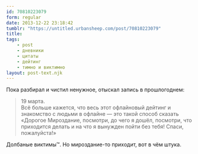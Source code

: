 ```yaml
---
id: 70810223079
form: regular
date: 2013-12-22 23:18:42
tumblr: "https://untitled.urbansheep.com/post/70810223079"
title:
tags:
    - post
    - дневники
    - цитаты
    - дейтинг
    - тимно и виктимно
layout: post-text.njk
---
```


<p>Пока разбирал и чистил ненужное, отыскал запись в прошлогоднем:</p>

<blockquote>
<p>19 марта.<br/>Всё больше кажется, что весь этот офлайновый дейтинг и знакомство с людьми в офлайне — это такой способ сказать «Дорогое Мироздание, посмотри, до чего я дошёл, посмотри, что приходится делать и на что я вынужден пойти без тебя! Спаси, пожалуйста!»</p>
</blockquote>

<p>Долбаные виктимы™. Но мироздание-то приходит, вот в чём штука.</p>

